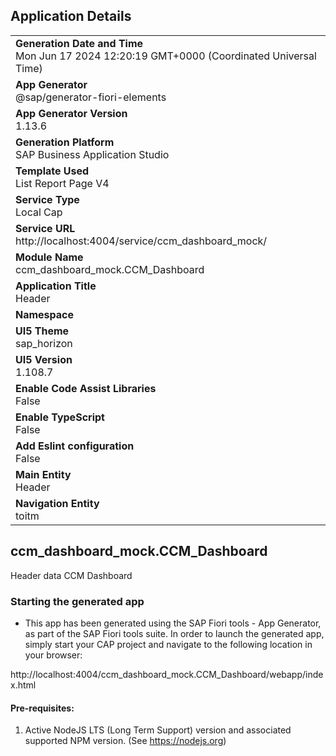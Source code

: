 ## Application Details
|               |
| ------------- |
|**Generation Date and Time**<br>Mon Jun 17 2024 12:20:19 GMT+0000 (Coordinated Universal Time)|
|**App Generator**<br>@sap/generator-fiori-elements|
|**App Generator Version**<br>1.13.6|
|**Generation Platform**<br>SAP Business Application Studio|
|**Template Used**<br>List Report Page V4|
|**Service Type**<br>Local Cap|
|**Service URL**<br>http://localhost:4004/service/ccm_dashboard_mock/
|**Module Name**<br>ccm_dashboard_mock.CCM_Dashboard|
|**Application Title**<br>Header|
|**Namespace**<br>|
|**UI5 Theme**<br>sap_horizon|
|**UI5 Version**<br>1.108.7|
|**Enable Code Assist Libraries**<br>False|
|**Enable TypeScript**<br>False|
|**Add Eslint configuration**<br>False|
|**Main Entity**<br>Header|
|**Navigation Entity**<br>toitm|

## ccm_dashboard_mock.CCM_Dashboard

Header data CCM Dashboard

### Starting the generated app

-   This app has been generated using the SAP Fiori tools - App Generator, as part of the SAP Fiori tools suite.  In order to launch the generated app, simply start your CAP project and navigate to the following location in your browser:

http://localhost:4004/ccm_dashboard_mock.CCM_Dashboard/webapp/index.html

#### Pre-requisites:

1. Active NodeJS LTS (Long Term Support) version and associated supported NPM version.  (See https://nodejs.org)


